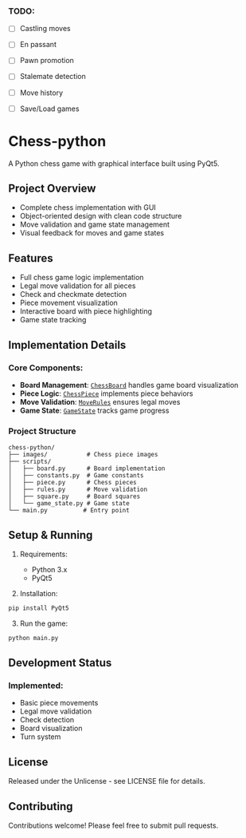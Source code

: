 ### TODO:
- [ ] Castling moves
- [ ] En passant
- [ ] Pawn promotion
- [ ] Stalemate detection
- [ ] Move history
- [ ] Save/Load games


# Chess-python

A Python chess game with graphical interface built using PyQt5.

## Project Overview
- Complete chess implementation with GUI
- Object-oriented design with clean code structure
- Move validation and game state management
- Visual feedback for moves and game states

## Features
- Full chess game logic implementation
- Legal move validation for all pieces
- Check and checkmate detection
- Piece movement visualization
- Interactive board with piece highlighting
- Game state tracking

## Implementation Details
### Core Components:
- **Board Management**: [`ChessBoard`](scripts/board.py) handles game board visualization
- **Piece Logic**: [`ChessPiece`](scripts/piece.py) implements piece behaviors
- **Move Validation**: [`MoveRules`](scripts/rules.py) ensures legal moves
- **Game State**: [`GameState`](scripts/game_state.py) tracks game progress

### Project Structure
```
chess-python/
├── images/           # Chess piece images
├── scripts/
│   ├── board.py      # Board implementation
│   ├── constants.py  # Game constants
│   ├── piece.py      # Chess pieces
│   ├── rules.py      # Move validation
│   ├── square.py     # Board squares
│   └── game_state.py # Game state
└── main.py          # Entry point
```

## Setup & Running
1. Requirements:
   - Python 3.x
   - PyQt5

2. Installation:
```bash
pip install PyQt5
```

3. Run the game:
```bash
python main.py
```

## Development Status
### Implemented:
- Basic piece movements
- Legal move validation
- Check detection
- Board visualization
- Turn system

## License
Released under the Unlicense - see LICENSE file for details.

## Contributing
Contributions welcome! Please feel free to submit pull requests.